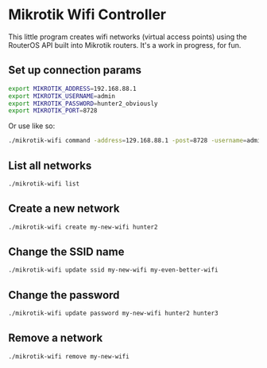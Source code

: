 # Mikrotik Wifi Controller

This little program creates wifi networks (virtual access points) using the RouterOS API built into Mikrotik routers. It's a work in progress, for fun.

## Set up connection params

```bash
export MIKROTIK_ADDRESS=192.168.88.1
export MIKROTIK_USERNAME=admin
export MIKROTIK_PASSWORD=hunter2_obviously
export MIKROTIK_PORT=8728
```

Or use like so:

```bash
./mikrotik-wifi command -address=129.168.88.1 -post=8728 -username=admin -password=hunter2
```

## List all networks

```bash
./mikrotik-wifi list
```

## Create a new network

```bash
./mikrotik-wifi create my-new-wifi hunter2
```

## Change the SSID name

```bash
./mikrotik-wifi update ssid my-new-wifi my-even-better-wifi
```

## Change the password

```bash
./mikrotik-wifi update password my-new-wifi hunter2 hunter3
```

## Remove a network

```bash
./mikrotik-wifi remove my-new-wifi
```